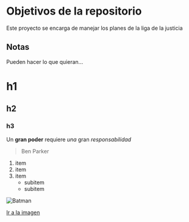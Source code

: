 # Objetivos de la repositorio

Este proyecto se encarga de manejar los planes de la liga de la justicia


## Notas
Pueden hacer lo que quieran...

# h1
## h2
### h3


Un **gran poder** requiere _una_ gran *responsabilidad*
> Ben Parker

1. item
2. item
3. item
    * subitem
    * subitem
  
 ![Batman](https://upload.wikimedia.org/wikipedia/en/thumb/8/87/Batman_DC_Comics.png/220px-Batman_DC_Comics.png) 


[Ir a la imagen](https://upload.wikimedia.org/wikipedia/en/thumb/8/87/Batman_DC_Comics.png/220px-Batman_DC_Comics.png)

